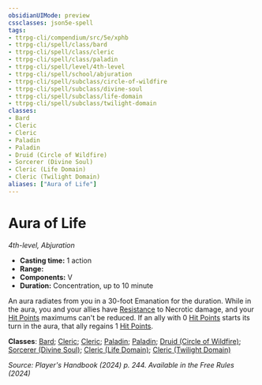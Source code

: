 ```yaml
---
obsidianUIMode: preview
cssclasses: json5e-spell
tags:
- ttrpg-cli/compendium/src/5e/xphb
- ttrpg-cli/spell/class/bard
- ttrpg-cli/spell/class/cleric
- ttrpg-cli/spell/class/paladin
- ttrpg-cli/spell/level/4th-level
- ttrpg-cli/spell/school/abjuration
- ttrpg-cli/spell/subclass/circle-of-wildfire
- ttrpg-cli/spell/subclass/divine-soul
- ttrpg-cli/spell/subclass/life-domain
- ttrpg-cli/spell/subclass/twilight-domain
classes:
- Bard
- Cleric
- Cleric
- Paladin
- Paladin
- Druid (Circle of Wildfire)
- Sorcerer (Divine Soul)
- Cleric (Life Domain)
- Cleric (Twilight Domain)
aliases: ["Aura of Life"]
---
```

# Aura of Life
*4th-level, Abjuration*  

- **Casting time:** 1 action
- **Range:** 
- **Components:** V
- **Duration:** Concentration, up to 10 minute

An aura radiates from you in a 30-foot Emanation for the duration. While in the aura, you and your allies have [Resistance](3-Compendium/rules/variant-rules/resistance-xphb.md) to Necrotic damage, and your [Hit Points](3-Compendium/rules/variant-rules/hit-points-xphb.md) maximums can't be reduced. If an ally with 0 [Hit Points](3-Compendium/rules/variant-rules/hit-points-xphb.md) starts its turn in the aura, that ally regains 1 [Hit Points](3-Compendium/rules/variant-rules/hit-points-xphb.md).

**Classes**: [Bard](list-spells-classes-bard); [Cleric](list-spells-classes-cleric); [Cleric](list-spells-classes-cleric); [Paladin](list-spells-classes-paladin); [Paladin](list-spells-classes-paladin); [Druid (Circle of Wildfire)](list-spells-classes-druid-xphb-circle-of-wildfire-tce); [Sorcerer (Divine Soul)](list-spells-classes-sorcerer-xphb-divine-soul-xge); [Cleric (Life Domain)](list-spells-classes-cleric-xphb-life-domain-xphb); [Cleric (Twilight Domain)](list-spells-classes-cleric-xphb-twilight-domain-tce)

*Source: Player's Handbook (2024) p. 244. Available in the Free Rules (2024)*